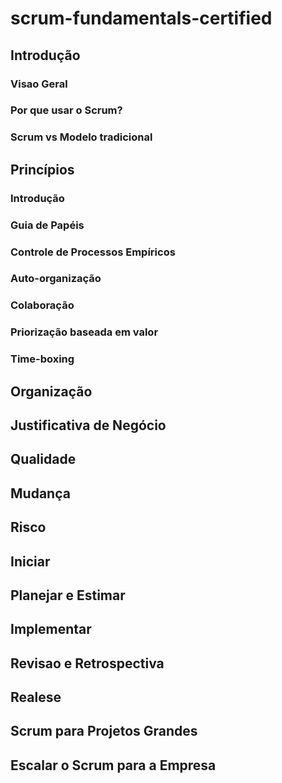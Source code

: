 # scrum-fundamentals-certified

## Introdução 
### Visao Geral
### Por que usar o Scrum?
### Scrum vs Modelo tradicional

## Princípios
### Introdução 
### Guia de Papéis 
### Controle de Processos Empíricos 
### Auto-organização 
### Colaboração
### Priorização baseada em valor 
### Time-boxing

## Organização
## Justificativa de Negócio
## Qualidade 
## Mudança
## Risco
## Iniciar
## Planejar e Estimar
## Implementar
## Revisao e Retrospectiva
## Realese
## Scrum para Projetos Grandes
## Escalar o Scrum para a Empresa

